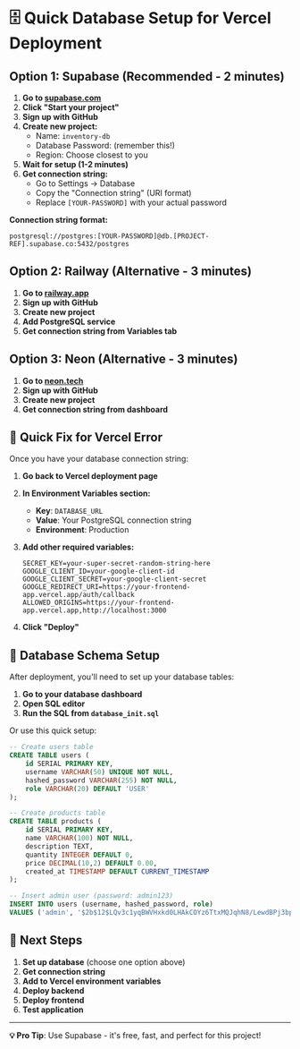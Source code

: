 # 🗄️ Quick Database Setup for Vercel Deployment

## Option 1: Supabase (Recommended - 2 minutes)

1. **Go to [supabase.com](https://supabase.com)**
2. **Click "Start your project"**
3. **Sign up with GitHub**
4. **Create new project:**
   - Name: `inventory-db`
   - Database Password: (remember this!)
   - Region: Choose closest to you
5. **Wait for setup (1-2 minutes)**
6. **Get connection string:**
   - Go to Settings → Database
   - Copy the "Connection string" (URI format)
   - Replace `[YOUR-PASSWORD]` with your actual password

**Connection string format:**
```
postgresql://postgres:[YOUR-PASSWORD]@db.[PROJECT-REF].supabase.co:5432/postgres
```

## Option 2: Railway (Alternative - 3 minutes)

1. **Go to [railway.app](https://railway.app)**
2. **Sign up with GitHub**
3. **Create new project**
4. **Add PostgreSQL service**
5. **Get connection string from Variables tab**

## Option 3: Neon (Alternative - 3 minutes)

1. **Go to [neon.tech](https://neon.tech)**
2. **Sign up with GitHub**
3. **Create new project**
4. **Get connection string from dashboard**

## 🚀 Quick Fix for Vercel Error

Once you have your database connection string:

1. **Go back to Vercel deployment page**
2. **In Environment Variables section:**
   - **Key**: `DATABASE_URL`
   - **Value**: Your PostgreSQL connection string
   - **Environment**: Production

3. **Add other required variables:**
   ```
   SECRET_KEY=your-super-secret-random-string-here
   GOOGLE_CLIENT_ID=your-google-client-id
   GOOGLE_CLIENT_SECRET=your-google-client-secret
   GOOGLE_REDIRECT_URI=https://your-frontend-app.vercel.app/auth/callback
   ALLOWED_ORIGINS=https://your-frontend-app.vercel.app,http://localhost:3000
   ```

4. **Click "Deploy"**

## 🔧 Database Schema Setup

After deployment, you'll need to set up your database tables:

1. **Go to your database dashboard**
2. **Open SQL editor**
3. **Run the SQL from `database_init.sql`**

Or use this quick setup:
```sql
-- Create users table
CREATE TABLE users (
    id SERIAL PRIMARY KEY,
    username VARCHAR(50) UNIQUE NOT NULL,
    hashed_password VARCHAR(255) NOT NULL,
    role VARCHAR(20) DEFAULT 'USER'
);

-- Create products table
CREATE TABLE products (
    id SERIAL PRIMARY KEY,
    name VARCHAR(100) NOT NULL,
    description TEXT,
    quantity INTEGER DEFAULT 0,
    price DECIMAL(10,2) DEFAULT 0.00,
    created_at TIMESTAMP DEFAULT CURRENT_TIMESTAMP
);

-- Insert admin user (password: admin123)
INSERT INTO users (username, hashed_password, role) 
VALUES ('admin', '$2b$12$LQv3c1yqBWVHxkd0LHAkCOYz6TtxMQJqhN8/LewdBPj3bp.gS8sDi', 'ADMIN');
```

## 🎯 Next Steps

1. **Set up database** (choose one option above)
2. **Get connection string**
3. **Add to Vercel environment variables**
4. **Deploy backend**
5. **Deploy frontend**
6. **Test application**

---

**💡 Pro Tip**: Use Supabase - it's free, fast, and perfect for this project! 